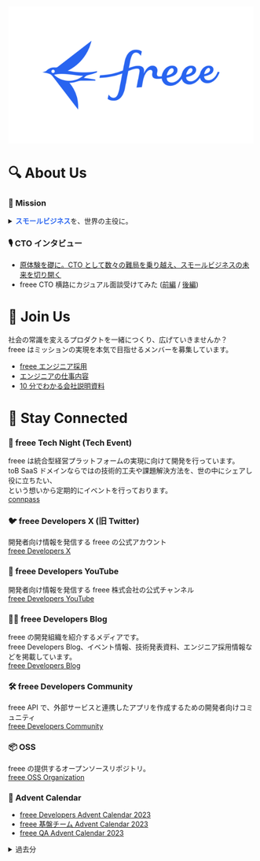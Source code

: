 <img src="https://github.com/freee/.github/blob/main/profile/freee_logo.png?raw=true" alt="freee logo" width="500px" align="center"/>

# 🔍 About Us

### 🎯 Mission

<details>
  <summary><strong style="color: #2864f0">スモールビジネス</strong>を、世界の主役に。</summary>

<br/>
社会を自由にするコード。<br/>
エンジニア一人ひとりの力で、社会をより自由にするために。<br/><br/>

私たちのアプローチは 日本企業の 99.7%を占める中小企業・スモールビジネスに従事する方々に<br/>
テクノロジーの力で新しい働き方を提供していくこと。

業務の自動化を進めることで、ミスや無駄な作業をゼロにする。<br/>
経営データを可視化することで、社会の変化に即したリアルタイムな意思決定を可能にする。<br/>
そして、遊び心や楽しさを感じてもらうことで、よりクリエイティブに仕事をしてもらう。

しがらみがなくスピード感をもってアイデアを具現化するスモールビジネスは、<br/>
個人の自己実現のツールであり、社会にイノベーションを生み出す源泉でもあります。

多くの人たちがスモールビジネスにチャレンジしやすくなることで、<br/>
より多様な働き方を選択できる世の中にしていく。

世の中のためのアイデアを自らの技術力で形にして、社会をより自由に、自然体にしていく。

それが、freee 開発チームのミッションです。

</details>

### 🎙️ CTO インタビュー

- [原体験を礎に。CTO として数々の難局を乗り越え、スモールビジネスの未来を切り開く](https://jobs.freee.co.jp/recruitblog/career/freee_cto_yokoji/)
- freee CTO 横路にカジュアル面談受けてみた ([前編](https://youtu.be/JFIrTeZZumc?si=WlTr9-NuPM8niRYj) / [後編](https://youtu.be/e9cazpznN64?si=VfMGErWCFpe_bjhq))

# 👥 Join Us

社会の常識を変えるプロダクトを一緒につくり、広げていきませんか？<br/>
freee はミッションの実現を本気で目指せるメンバーを募集しています。

- [freee エンジニア採用](https://jobs.freee.co.jp/engineers/)
- [エンジニアの仕事内容](https://jobs.freee.co.jp/teamwork/job-description/engineer/)
- [10 分でわかる会社説明資料](https://speakerdeck.com/freee/10fen-dewakarufreee-enziniaxiang-kehui-she-shuo-ming-zi-liao)

# 📡 Stay Connected

### 🌙 freee Tech Night (Tech Event)

freee は統合型経営プラットフォームの実現に向けて開発を行っています。<br/>
toB SaaS ドメインならではの技術的工夫や課題解決方法を、世の中にシェアし役に立ちたい、<br/>
という想いから定期的にイベントを行っております。<br/>
[connpass](https://freee-tech-night.connpass.com/)

### 🐦 freee Developers X (旧 Twitter)

開発者向け情報を発信する freee の公式アカウント<br/>
[freee Developers X](https://twitter.com/freeeDevelopers)

### 🎥 freee Developers YouTube

開発者向け情報を発信する freee 株式会社の公式チャンネル<br/>
[freee Developers YouTube](https://www.youtube.com/@freee_developers)

### ✍🏻 freee Developers Blog

freee の開発組織を紹介するメディアです。<br/>
freee Developers Blog、イベント情報、技術発表資料、エンジニア採用情報などを掲載しています。<br/>
[freee Developers Blog](https://developers.freee.co.jp/)

### 🛠️ freee Developers Community

freee API で、外部サービスと連携したアプリを作成するための開発者向けコミュニティ<br/>
[freee Developers Community](https://developer.freee.co.jp/)

### 📦 OSS

freee の提供するオープンソースリポジトリ。<br/>
[freee OSS Organization](https://github.com/freee)

### 🎄 Advent Calendar

- [freee Developers Advent Calendar 2023](https://adventar.org/calendars/8988)
- [freee 基盤チーム Advent Calendar 2023](https://adventar.org/calendars/9426)
- [freee QA Advent Calendar 2023](https://adventar.org/calendars/9210)

<details>
  <summary>過去分</summary>

- [freee Developers Advent Calendar 2022](https://adventar.org/calendars/7787)
- [freee Developers Advent Calendar 2021](https://adventar.org/calendars/6184)
- [freee Developers Advent Calendar 2020](https://adventar.org/calendars/5015)
- [freee Developers Advent Calendar 2019](https://adventar.org/calendars/3949)
- [freee Developers Advent Calendar 2018](https://adventar.org/calendars/2980)
- [freee Developers Advent Calendar 2017](https://adventar.org/calendars/2358)
- [freee Developers Advent Calendar 2016](https://qiita.com/advent-calendar/2016/freee)
- [freee Developers Advent Calendar 2015](https://qiita.com/advent-calendar/2015/freee)
</details>
